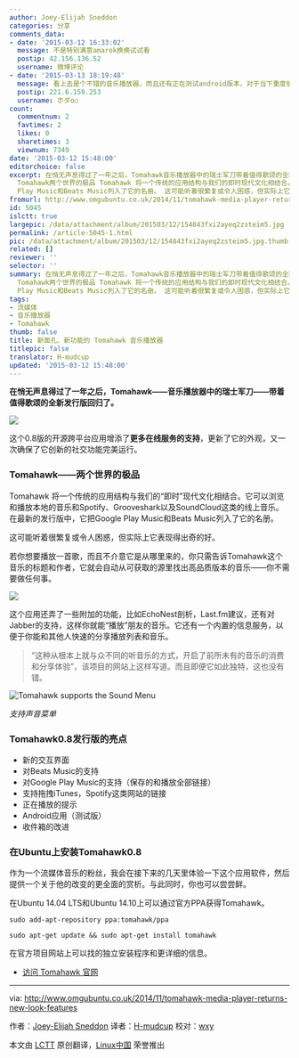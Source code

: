 ```yaml
---
author: Joey-Elijah Sneddon
categories: 分享
comments_data:
- date: '2015-03-12 16:33:02'
  message: 不是特别满意amarok换换试试看
  postip: 42.156.136.52
  username: 微博评论
- date: '2015-03-13 18:19:48'
  message: 看上去是个不错的音乐播放器，而且还有正在测试android版本，对于当下重度依赖智能手机的人们来说是一个不错的跨平台解决方案，不过，对于国内用户来说，还需要增加一些国内的音乐播放源，如百度音乐、豆瓣fm等，
  postip: 221.6.159.253
  username: 朩ダo○
count:
  commentnum: 2
  favtimes: 2
  likes: 0
  sharetimes: 3
  viewnum: 7349
date: '2015-03-12 15:48:00'
editorchoice: false
excerpt: 在悄无声息得过了一年之后，Tomahawk音乐播放器中的瑞士军刀带着值得歌颂的全新发行版回归了。   这个0.8版的开源跨平台应用增添了更多在线服务的支持，更新了它的外观，又一次确保了它创新的社交功能完美运行。
  Tomahawk两个世界的极品 Tomahawk 将一个传统的应用结构与我们的即时现代文化相结合。它可以浏览和播放本地的音乐和Spotify、Grooveshark以及SoundCloud这类的线上音乐。在最新的发行版中，它把Google
  Play Music和Beats Music列入了它的名册。 这可能听着很繁复或令人困惑，但实际上它表现得出奇的好。 若你想要播放一首歌
fromurl: http://www.omgubuntu.co.uk/2014/11/tomahawk-media-player-returns-new-look-features
id: 5045
islctt: true
largepic: /data/attachment/album/201503/12/154843fxi2ayeq2zsteim5.jpg
permalink: /article-5045-1.html
pic: /data/attachment/album/201503/12/154843fxi2ayeq2zsteim5.jpg.thumb.jpg
related: []
reviewer: ''
selector: ''
summary: 在悄无声息得过了一年之后，Tomahawk音乐播放器中的瑞士军刀带着值得歌颂的全新发行版回归了。   这个0.8版的开源跨平台应用增添了更多在线服务的支持，更新了它的外观，又一次确保了它创新的社交功能完美运行。
  Tomahawk两个世界的极品 Tomahawk 将一个传统的应用结构与我们的即时现代文化相结合。它可以浏览和播放本地的音乐和Spotify、Grooveshark以及SoundCloud这类的线上音乐。在最新的发行版中，它把Google
  Play Music和Beats Music列入了它的名册。 这可能听着很繁复或令人困惑，但实际上它表现得出奇的好。 若你想要播放一首歌
tags:
- 流媒体
- 音乐播放器
- Tomahawk
thumb: false
title: 新面孔、新功能的 Tomahawk 音乐播放器
titlepic: false
translator: H-mudcup
updated: '2015-03-12 15:48:00'
---
```


**在悄无声息得过了一年之后，Tomahawk——音乐播放器中的瑞士军刀——带着值得歌颂的全新发行版回归了。** 


![](/data/attachment/album/201503/12/154843fxi2ayeq2zsteim5.jpg)


这个0.8版的开源跨平台应用增添了**更多在线服务的支持**，更新了它的外观，又一次确保了它创新的社交功能完美运行。


### Tomahawk——两个世界的极品


Tomahawk 将一个传统的应用结构与我们的“即时”现代文化相结合。它可以浏览和播放本地的音乐和Spotify、Grooveshark以及SoundCloud这类的线上音乐。在最新的发行版中，它把Google Play Music和Beats Music列入了它的名册。


这可能听着很繁复或令人困惑，但实际上它表现得出奇的好。


若你想要播放一首歌，而且不介意它是从哪里来的，你只需告诉Tomahawk这个音乐的标题和作者，它就会自动从可获取的源里找出高品质版本的音乐——你不需要做任何事。


![](/data/attachment/album/201503/12/154847wcg99jrhreexpc99.jpg)


这个应用还弄了一些附加的功能，比如EchoNest剖析，Last.fm建议，还有对Jabber的支持，这样你就能“播放”朋友的音乐。它还有一个内置的信息服务，以便于你能和其他人快速的分享播放列表和音乐。



> 
> “这种从根本上就与众不同的听音乐的方式，开启了前所未有的音乐的消费和分享体验”，该项目的网站上这样写道。而且即便它如此独特，这也没有错。
> 
> 
> 


![Tomahawk supports the Sound Menu](/data/attachment/album/201503/12/154849z88mrv8v4yvsxmyz.jpg)


*支持声音菜单*


### Tomahawk0.8发行版的亮点


* 新的交互界面
* 对Beats Music的支持
* 对Google Play Music的支持（保存的和播放全部链接）
* 支持拖拽iTunes，Spotify这类网站的链接
* 正在播放的提示
* Android应用（测试版）
* 收件箱的改进


### 在Ubuntu上安装Tomahawk0.8


作为一个流媒体音乐的粉丝，我会在接下来的几天里体验一下这个应用软件，然后提供一个关于他的改变的更全面的赏析。与此同时，你也可以尝尝鲜。


在Ubuntu 14.04 LTS和Ubuntu 14.10上可以通过官方PPA获得Tomahawk。



```
sudo add-apt-repository ppa:tomahawk/ppa 

sudo apt-get update && sudo apt-get install tomahawk

```

在官方项目网站上可以找的独立安装程序和更详细的信息。


* [访问 Tomahawk 官网](http://gettomahawk.com/)




---


via: <http://www.omgubuntu.co.uk/2014/11/tomahawk-media-player-returns-new-look-features>


作者：[Joey-Elijah Sneddon](https://plus.google.com/117485690627814051450/?rel=author) 译者：[H-mudcup](https://github.com/H-mudcup) 校对：[wxy](https://github.com/wxy)


本文由 [LCTT](https://github.com/LCTT/TranslateProject) 原创翻译，[Linux中国](http://linux.cn/) 荣誉推出
